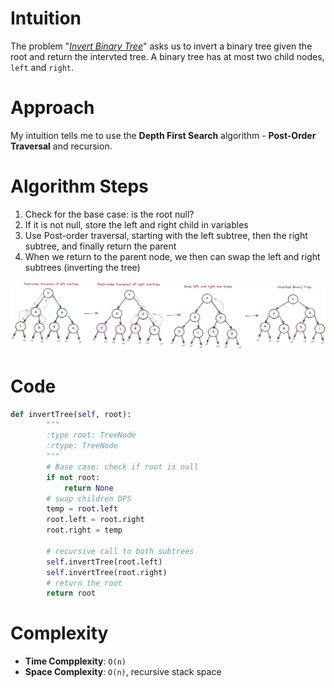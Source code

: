 # Intuition

The problem "*[Invert Binary Tree](https://leetcode.com/problems/invert-binary-tree/)*" asks us to invert a binary tree given the root and return the intervted tree. A binary tree has at most two child nodes, `left` and `right`.

# Approach

My intuition tells me to use the **Depth First Search** algorithm - **Post-Order Traversal** and recursion.

# Algorithm Steps

1. Check for the base case: is the root null?
1. If it is not null, store the left and right child in variables
1. Use Post-order traversal, starting with the left subtree, then the right subtree, and finally return the parent
1. When we return to the parent node, we then can swap the left and right subtrees (inverting the tree)

![inverted tree](./invertedTree.png)

# Code

```python
def invertTree(self, root):
        """
        :type root: TreeNode
        :rtype: TreeNode
        """
        # Base case: check if root is null
        if not root:
            return None
        # swap children DFS
        temp = root.left
        root.left = root.right
        root.right = temp

        # recursive call to both subtrees
        self.invertTree(root.left)
        self.invertTree(root.right)
        # return the root
        return root
```

# Complexity

- **Time Compplexity**: `O(n)`
- **Space Complexity**: `O(n)`, recursive stack space
